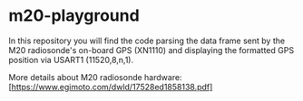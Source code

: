 # m20-playground

In this repository you will find the code parsing the data frame sent by the M20 radiosonde's on-board GPS (XN1110) and displaying the formatted GPS position via USART1 (11520,8,n,1). 

More details about M20 radiosonde hardware: [https://www.egimoto.com/dwld/17528ed1858138.pdf]